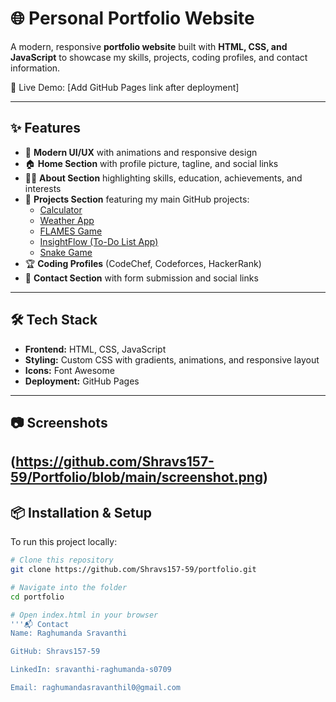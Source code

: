 # 🌐 Personal Portfolio Website

A modern, responsive **portfolio website** built with **HTML, CSS, and JavaScript** to showcase my skills, projects, coding profiles, and contact information.  

🚀 Live Demo: [Add GitHub Pages link after deployment]

---

## ✨ Features
- 🎨 **Modern UI/UX** with animations and responsive design  
- 🏠 **Home Section** with profile picture, tagline, and social links  
- 👩‍💻 **About Section** highlighting skills, education, achievements, and interests  
- 📂 **Projects Section** featuring my main GitHub projects:
  - [Calculator](https://github.com/Shravs157-59/Calculator)  
  - [Weather App](https://github.com/Shravs157-59/Weather-App)  
  - [FLAMES Game](https://github.com/Shravs157-59/flames-game)  
  - [InsightFlow (To-Do List App)](https://github.com/Shravs157-59/InsightFlow)  
  - [Snake Game](https://github.com/Shravs157-59/Snake-Game)  
- 🏆 **Coding Profiles** (CodeChef, Codeforces, HackerRank)  
- 📩 **Contact Section** with form submission and social links  

---

## 🛠️ Tech Stack
- **Frontend:** HTML, CSS, JavaScript  
- **Styling:** Custom CSS with gradients, animations, and responsive layout  
- **Icons:** Font Awesome  
- **Deployment:** GitHub Pages  

---

## 📷 Screenshots
(https://github.com/Shravs157-59/Portfolio/blob/main/screenshot.png)
---

## 📦 Installation & Setup
To run this project locally:

```bash
# Clone this repository
git clone https://github.com/Shravs157-59/portfolio.git

# Navigate into the folder
cd portfolio

# Open index.html in your browser
'''📬 Contact
Name: Raghumanda Sravanthi

GitHub: Shravs157-59

LinkedIn: sravanthi-raghumanda-s0709

Email: raghumandasravanthil0@gmail.com
